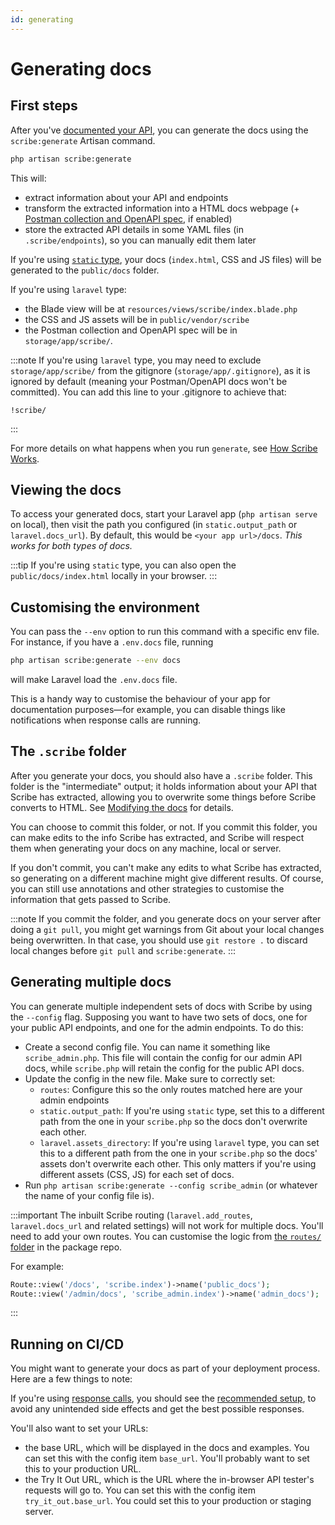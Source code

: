 ```yaml
---
id: generating
---
```


# Generating docs

## First steps
After you've [documented your API](/laravel/documenting), you can generate the docs using the `scribe:generate` Artisan command.

```sh
php artisan scribe:generate
```

This will:
- extract information about your API and endpoints
- transform the extracted information into a HTML docs webpage (+ [Postman collection and OpenAPI spec](features), if enabled)
- store the extracted API details in some YAML files (in `.scribe/endpoints`), so you can manually edit them later

If you're using [`static` type](/laravel/getting-started#1-pick-a-type), your docs (`index.html`, CSS and JS files) will be generated to the `public/docs` folder.

If you're using `laravel` type:
- the Blade view will be at `resources/views/scribe/index.blade.php`
- the CSS and JS assets will be in `public/vendor/scribe`
- the Postman collection and OpenAPI spec will be in `storage/app/scribe/`.

:::note
If you're using `laravel` type, you may need to exclude `storage/app/scribe/` from the gitignore (`storage/app/.gitignore`), as it is ignored by default (meaning your Postman/OpenAPI docs won't be committed). You can add this line to your .gitignore to achieve that:
```gitignore
!scribe/
```
:::

For more details on what happens when you run `generate`, see [How Scribe Works](/laravel/architecture).

## Viewing the docs
To access your generated docs, start your Laravel app (`php artisan serve` on local), then visit the path you configured (in `static.output_path` or `laravel.docs_url`). By default, this would be `<your app url>/docs`. _This works for both types of docs._

:::tip
If you're using `static` type, you can also open the `public/docs/index.html` locally in your browser.
:::

## Customising the environment
You can pass the `--env` option to run this command with a specific env file. For instance, if you have a `.env.docs` file, running

```sh
php artisan scribe:generate --env docs
```

will make Laravel load the `.env.docs` file.

This is a handy way to customise the behaviour of your app for documentation purposes—for example, you can disable things like notifications when response calls are running.

## The `.scribe` folder
After you generate your docs, you should also have a `.scribe` folder. This folder is the "intermediate" output; it holds information about your API that Scribe has extracted, allowing you to overwrite some things before Scribe converts to HTML. See [Modifying the docs](/laravel/tasks/modifying) for details.

You can choose to commit this folder, or not. If you commit this folder, you can make edits to the info Scribe has extracted, and Scribe will respect them when generating your docs on any machine, local or server.

If you don't commit, you can't make any edits to what Scribe has extracted, so generating on a different machine might give different results. Of course, you can still use annotations and other strategies to customise the information that gets passed to Scribe.

:::note
If you commit the folder, and you generate docs on your server after doing a `git pull`, you might get warnings from Git about your local changes being overwritten. In that case, you should use `git restore .` to discard local changes before `git pull` and `scribe:generate`.
:::

## Generating multiple docs
You can generate multiple independent sets of docs with Scribe by using the `--config` flag. Supposing you want to have two sets of docs, one for your public API endpoints, and one for the admin endpoints. To do this:
- Create a second config file. You can name it something like `scribe_admin.php`. This file will contain the config for our admin API docs, while `scribe.php` will retain the config for the public API docs.
- Update the config in the new file. Make sure to correctly set:
  - `routes`: Configure this so the only routes matched here are your admin endpoints
  - `static.output_path`: If you're using `static` type, set this to a different path from the one in your `scribe.php` so the docs don't overwrite each other.
  - `laravel.assets_directory`: If you're using `laravel` type, you can set this to a different path from the one in your `scribe.php` so the docs' assets don't overwrite each other. This only matters if you're using different assets (CSS, JS) for each set of docs.
- Run `php artisan scribe:generate --config scribe_admin` (or whatever the name of your config file is).

:::important
The inbuilt Scribe routing (`laravel.add_routes`, `laravel.docs_url` and related settings) will not work for multiple docs. You'll need to add your own routes. You can customise the logic from [the `routes/` folder](https://github.com/knuckleswtf/scribe/blob/master/routes) in the package repo.

For example:

```php
Route::view('/docs', 'scribe.index')->name('public_docs');
Route::view('/admin/docs', 'scribe_admin.index')->name('admin_docs');
```

:::

## Running on CI/CD
You might want to generate your docs as part of your deployment process. Here are a few things to note:

If you're using [response calls](documenting/responses#response-calls), you should see the [recommended setup](documenting/responses#recommendations), to avoid any unintended side effects and get the best possible responses.

You'll also want to set your URLs:
- the base URL, which will be displayed in the docs and examples. You can set this with the config item `base_url`. You'll probably want to set this to your production URL.
- the Try It Out URL, which is the URL where the in-browser API tester's requests will go to. You can set this with the config item `try_it_out.base_url`. You could set this to your production or staging server.
